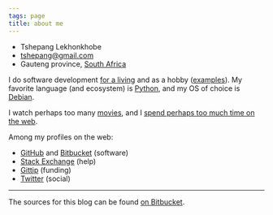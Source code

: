```yaml
---
tags: page
title: about me
---
```


-   Tshepang Lekhonkhobe
-   <tshepang@gmail.com>
-   Gauteng province, [South Africa]

I do software development [for a living] and as a hobby ([examples]). My
favorite language (and ecosystem) is [Python], and my OS of choice is
[Debian].

I watch perhaps too many [movies], and I [spend perhaps too much time on
the web].

Among my profiles on the web:

-   [GitHub] and [Bitbucket] (software)
-   [Stack Exchange] (help)
-   [Gittip] (funding)
-   [Twitter] (social)

------------------------------------------------------------------------

The sources for this blog can be found [on Bitbucket].

  [South Africa]: http://en.wikipedia.org/wiki/South_Africa
  [for a living]: http://eiq.co.za
  [examples]: http://tshepang.net/tags#wajig-ref
  [Python]: http://tshepang.net/tags#Python-ref
  [Debian]: http://tshepang.net/tags#Debian-ref
  [movies]: http://movies.tshepang.net
  [spend perhaps too much time on the web]: http://tshepang.net/where-i-live-on-the-web
  [GitHub]: https://github.com/tshepang
  [Bitbucket]: https://bitbucket.org/tshepang
  [Stack Exchange]: http://stackexchange.com/users/125744/tshepang
  [Gittip]: https://www.gittip.com/tshepang
  [Twitter]: https://twitter.com/tshepang_dev
  [on Bitbucket]: https://bitbucket.org/tshepang/blog
